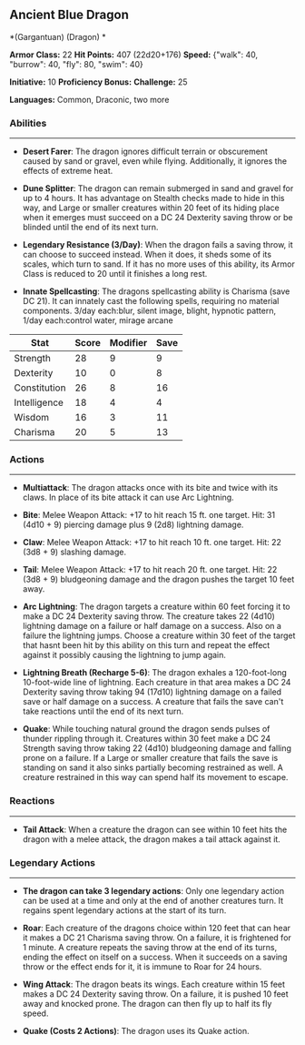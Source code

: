 ## Ancient Blue Dragon
*(Gargantuan) (Dragon) *

**Armor Class:** 22
**Hit Points:** 407 (22d20+176)
**Speed:** {"walk": 40, "burrow": 40, "fly": 80, "swim": 40}

**Initiative:** 10
**Proficiency Bonus:**
**Challenge:** 25

**Languages:** Common, Draconic, two more

### Abilities
 --- 
- **Desert Farer**: The dragon ignores difficult terrain or obscurement caused by sand or gravel, even while flying. Additionally, it ignores the effects of extreme heat.

- **Dune Splitter**: The dragon can remain submerged in sand and gravel for up to 4 hours. It has advantage on Stealth checks made to hide in this way, and Large or smaller creatures within 20 feet of its hiding place when it emerges must succeed on a DC 24 Dexterity saving throw or be blinded until the end of its next turn.

- **Legendary Resistance (3/Day)**: When the dragon fails a saving throw, it can choose to succeed instead. When it does, it sheds some of its scales, which turn to sand. If it has no more uses of this ability, its Armor Class is reduced to 20 until it finishes a long rest.

- **Innate Spellcasting**: The dragons spellcasting ability is Charisma (save DC 21). It can innately cast the following spells, requiring no material components. 3/day each:blur, silent image, blight, hypnotic pattern,  1/day each:control water, mirage arcane



| Stat | Score | Modifier | Save |
| ---- | ---- | ---- | ---- |
| Strength | 28 | 9 | 9 |
| Dexterity | 10 | 0 | 8 |
| Constitution | 26 | 8 | 16 |
| Intelligence | 18 | 4 | 4 |
| Wisdom | 16 | 3 | 11 |
| Charisma | 20 | 5 | 13 |

### Actions
 --- 
- **Multiattack**: The dragon attacks once with its bite and twice with its claws. In place of its bite attack  it can use Arc Lightning.

- **Bite**: Melee Weapon Attack: +17 to hit  reach 15 ft.  one target. Hit: 31 (4d10 + 9) piercing damage plus 9 (2d8) lightning damage.

- **Claw**: Melee Weapon Attack: +17 to hit  reach 10 ft.  one target. Hit: 22 (3d8 + 9) slashing damage.

- **Tail**: Melee Weapon Attack: +17 to hit  reach 20 ft.  one target. Hit: 22 (3d8 + 9) bludgeoning damage  and the dragon pushes the target 10 feet away.

- **Arc Lightning**: The dragon targets a creature within 60 feet  forcing it to make a DC 24 Dexterity saving throw. The creature takes 22 (4d10) lightning damage on a failure or half damage on a success. Also on a failure  the lightning jumps. Choose a creature within 30 feet of the target that hasnt been hit by this ability on this turn  and repeat the effect against it  possibly causing the lightning to jump again.

- **Lightning Breath (Recharge 5-6)**: The dragon exhales a 120-foot-long  10-foot-wide line of lightning. Each creature in that area makes a DC 24 Dexterity saving throw  taking 94 (17d10) lightning damage on a failed save or half damage on a success. A creature that fails the save can't take reactions until the end of its next turn.

- **Quake**: While touching natural ground  the dragon sends pulses of thunder rippling through it. Creatures within 30 feet make a DC 24 Strength saving throw  taking 22 (4d10) bludgeoning damage and falling prone on a failure. If a Large or smaller creature that fails the save is standing on sand  it also sinks partially  becoming restrained as well. A creature restrained in this way can spend half its movement to escape.

### Reactions
 --- 
- **Tail Attack**: When a creature the dragon can see within 10 feet hits the dragon with a melee attack, the dragon makes a tail attack against it.

### Legendary Actions
 --- 
- **The dragon can take 3 legendary actions**: Only one legendary action can be used at a time and only at the end of another creatures turn. It regains spent legendary actions at the start of its turn.

- **Roar**: Each creature of the dragons choice within 120 feet that can hear it makes a DC 21 Charisma saving throw. On a failure, it is frightened for 1 minute. A creature repeats the saving throw at the end of its turns, ending the effect on itself on a success. When it succeeds on a saving throw or the effect ends for it, it is immune to Roar for 24 hours.

- **Wing Attack**: The dragon beats its wings. Each creature within 15 feet makes a DC 24 Dexterity saving throw. On a failure, it is pushed 10 feet away and knocked prone. The dragon can then fly up to half its fly speed.

- **Quake (Costs 2 Actions)**: The dragon uses its Quake action.

